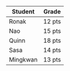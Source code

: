 | Student | Grade |
|---------|-------|
| Ronak   | 12 pts|
| Nao     | 15 pts|
| Quinn   | 18 pts|
| Sasa    | 14 pts|
| Mingkwan| 13 pts|

